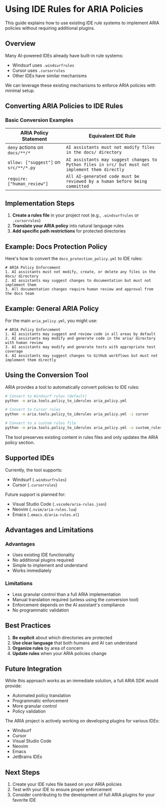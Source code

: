 # Using IDE Rules for ARIA Policies

This guide explains how to use existing IDE rule systems to implement ARIA policies without requiring additional plugins.

## Overview

Many AI-powered IDEs already have built-in rule systems:
- Windsurf uses `.windsurfrules`
- Cursor uses `.cursorrules`
- Other IDEs have similar mechanisms

We can leverage these existing mechanisms to enforce ARIA policies with minimal setup.

## Converting ARIA Policies to IDE Rules

### Basic Conversion Examples

| ARIA Policy Statement | Equivalent IDE Rule |
|------------------------|--------------------------|
| `deny` actions on `docs/**/*` | `AI assistants must not modify files in the docs/ directory` |
| `allow: ["suggest"]` on `src/**/*.py` | `AI assistants may suggest changes to Python files in src/ but must not implement them directly` |
| `require: ["human_review"]` | `All AI-generated code must be reviewed by a human before being committed` |

## Implementation Steps

1. **Create a rules file** in your project root (e.g., `.windsurfrules` or `.cursorrules`)
2. **Translate your ARIA policy** into natural language rules
3. **Add specific path restrictions** for protected directories

## Example: Docs Protection Policy

Here's how to convert the `docs_protection_policy.yml` to IDE rules:

```
# ARIA Policy Enforcement
1. AI assistants must not modify, create, or delete any files in the docs/ directory
2. AI assistants may suggest changes to documentation but must not implement them
3. All documentation changes require human review and approval from the docs team
```

## Example: General ARIA Policy

For the main `aria_policy.yml`, you might use:

```
# ARIA Policy Enforcement
1. AI assistants may suggest and review code in all areas by default
2. AI assistants may modify and generate code in the aria/ directory with human review
3. AI assistants may modify and generate tests with appropriate test coverage
4. AI assistants may suggest changes to GitHub workflows but must not implement them directly
```

## Using the Conversion Tool

ARIA provides a tool to automatically convert policies to IDE rules:

```bash
# Convert to Windsurf rules (default)
python -m aria.tools.policy_to_iderules aria_policy.yml

# Convert to Cursor rules
python -m aria.tools.policy_to_iderules aria_policy.yml -i cursor

# Convert to a custom rules file
python -m aria.tools.policy_to_iderules aria_policy.yml -o custom_rules.txt
```

The tool preserves existing content in rules files and only updates the ARIA policy section.

## Supported IDEs

Currently, the tool supports:
- Windsurf (`.windsurfrules`)
- Cursor (`.cursorrules`)

Future support is planned for:
- Visual Studio Code (`.vscode/aria-rules.json`)
- Neovim (`.nvim/aria-rules.lua`)
- Emacs (`.emacs.d/aria-rules.el`)

## Advantages and Limitations

### Advantages
- Uses existing IDE functionality
- No additional plugins required
- Simple to implement and understand
- Works immediately

### Limitations
- Less granular control than a full ARIA implementation
- Manual translation required (unless using the conversion tool)
- Enforcement depends on the AI assistant's compliance
- No programmatic validation

## Best Practices

1. **Be explicit** about which directories are protected
2. **Use clear language** that both humans and AI can understand
3. **Organize rules** by area of concern
4. **Update rules** when your ARIA policies change

## Future Integration

While this approach works as an immediate solution, a full ARIA SDK would provide:
- Automated policy translation
- Programmatic enforcement
- More granular control
- Policy validation

The ARIA project is actively working on developing plugins for various IDEs:
- Windsurf
- Cursor
- Visual Studio Code
- Neovim
- Emacs
- JetBrains IDEs

## Next Steps

1. Create your IDE rules file based on your ARIA policies
2. Test with your IDE to ensure proper enforcement
3. Consider contributing to the development of full ARIA plugins for your favorite IDE
